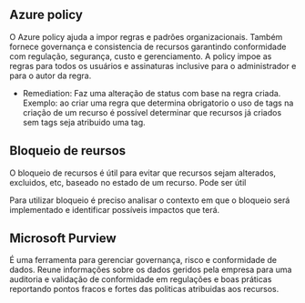## Azure policy
O Azure policy ajuda a impor regras e padrões organizacionais. Também fornece governança e consistencia de recursos garantindo conformidade com regulação, segurança, custo e gerenciamento. A policy impoe as regras para todos os usuários e assinaturas inclusive para o administrador e para o autor da regra.

- Remediation: Faz uma alteração de status com base na regra criada. Exemplo: ao criar uma regra que determina obrigatorio o uso de tags na criação de um recurso é possível determinar que recursos já criados sem tags seja atribuido uma tag.


## Bloqueio de reursos

O bloqueio de recursos é útil para evitar que recursos sejam alterados, excluidos, etc, baseado no estado de um recurso. Pode ser útil 

Para utilizar bloqueio é preciso analisar o contexto em que o bloqueio será implementado e identificar possíveis impactos que terá.

## Microsoft Purview

É uma ferramenta para gerenciar governança, risco e conformidade de dados. Reune informações sobre os dados geridos pela empresa para uma auditoria e validação de conformidade em regulações e boas práticas reportando pontos fracos e fortes das politicas atribuidas aos recursos.